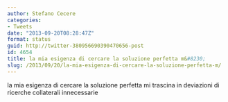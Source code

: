 ```yaml
---
author: Stefano Cecere
categories:
- Tweets
date: "2013-09-20T08:28:47Z"
format: status
guid: http://twitter-380956690390470656-post
id: 4654
title: la mia esigenza di cercare la soluzione perfetta m&#8230;
slug: /2013/09/20/la-mia-esigenza-di-cercare-la-soluzione-perfetta-m/
---
```


la mia esigenza di cercare la soluzione perfetta mi trascina in deviazioni di ricerche collaterali innecessarie